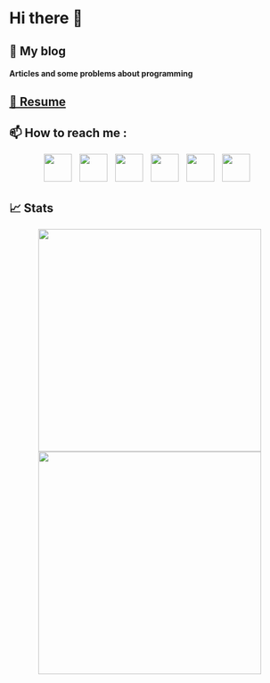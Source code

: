 # Hi there 👋

<div> 
  <!-- My Blog section -->
  <h2> 📝 My blog </h2> 
  <h4> <a style="text-decoration: none;" href="https://sultanzadehh.blogspot.com/">Articles and some problems about programming</a> </h4>
  
  <!-- Resume section -->
  <h2> <a href="https://resume.io/r/dTC4sLjTH">👤 Resume</a> </h2>
  
  <!-- How to reach me section -->
  <h2> 📫 How to reach me : </h2>
  <p align="center">
    <a style="text-decoration: none; padding-right: 10px;" href="https://www.facebook.com/hamidsultanzadeh/"> 
      <img width="50" height="50" src="https://github.com/hamidsultanzadeh/hamidsultanzadeh/blob/master/files/facebook.svg">
    </a>
    <a style="text-decoration: none; padding-right: 10px;" href="https://www.instagram.com/hamidsultanzadeh/"> 
      <img width="50" height="50" src="https://github.com/hamidsultanzadeh/hamidsultanzadeh/blob/master/files/instagram.svg">
    </a>
    <a style="text-decoration: none; padding-right: 10px;" href="https://www.linkedin.com/in/hamidsultanzadeh/"> 
      <img width="50" height="50" src="https://github.com/hamidsultanzadeh/hamidsultanzadeh/blob/master/files/linkedin.svg">
    </a>
    <a style="text-decoration: none; padding-right: 10px;" href="https://twitter.com/hamiddev"> 
      <img width="50" height="50" src="https://github.com/hamidsultanzadeh/hamidsultanzadeh/blob/master/files/twitter.svg">
    </a>
    <a style="text-decoration: none; padding-right: 10px;" href="https://t.me/hamidsultanzadeh"> 
      <img width="50" height="50" src="https://github.com/hamidsultanzadeh/hamidsultanzadeh/blob/master/files/telegram.svg">
    </a>
    <a style="text-decoration: none; padding-right: 10px;" href="mailto: hamid.sultanzadeh@gmail.com"> 
      <img width="50" height="50" src="https://github.com/hamidsultanzadeh/hamidsultanzadeh/blob/master/files/gmail.svg">
    </a>
  </p>
  
  <h2> 📈 Stats </h2>
  <p align="center">
    <img width="400" src="https://github-readme-stats.vercel.app/api?username=hamidsultanzadeh&count_private=true&show_icons=true"><br>
    <img width="400" src="https://github-readme-stats.vercel.app/api/top-langs/?username=hamidsultanzadeh&langs_count=10&layout=compact">
  </p>
</div>


<!--
**hamidsultanzadeh/hamidsultanzadeh** is a ✨ _special_ ✨ repository because its `README.md` (this file) appears on your GitHub profile.

Here are some ideas to get you started:

- 🔭 I’m currently working on ...
- 🌱 I’m currently learning ...
- 👯 I’m looking to collaborate on ...
- 🤔 I’m looking for help with ...
- 💬 Ask me about ...
- 📫 How to reach me: ...
- 😄 Pronouns: ...
- ⚡ Fun fact: ...
-->
